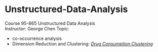 # Unstructured-Data-Analysis
Course 95-865 Unstructured Data Analysis  
Instructor: George Chen 
Topic:  
*  co-occurrence analysis   
*  Dimension Reduction and Clustering: [_Drug Consumption Clustering_](https://github.com/YaTingChang0620/Unstructured-Data-Analysis/blob/master/Drug%20Consumption.ipynb)
